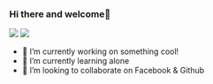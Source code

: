 ### Hi there and welcome👋

![](https://raw.githubusercontent.com/Taufik-H/github-stats/master/generated/overview.svg#gh-dark-mode-only)
![](https://raw.githubusercontent.com/Taufik-H/github-stats/master/generated/overview.svg#gh-light-mode-only)
- 🔭 I’m currently working on something cool!
- 🌱 I’m currently learning alone
- 👯 I’m looking to collaborate on Facebook & Github

<!--
**Taufik-H/Taufik-H** is a ✨ _special_ ✨ repository because its `README.md` (this file) appears on your GitHub profile.

Here are some ideas to get you started:

- 🔭 I’m currently working on something cool!
- 🌱 I’m currently learning ...
- 👯 I’m looking to collaborate on ...
- 🤔 I’m looking for help with ...
- 💬 Ask me about ...
- 📫 How to reach me: ...
- 😄 Pronouns: ...
- ⚡ Fun fact: ...
-->
